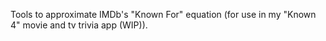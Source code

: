 Tools to approximate IMDb's "Known For" equation (for use in my "Known 4" movie and tv trivia app (WIP)).
